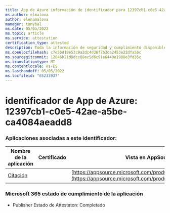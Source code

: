 ```yaml
---
title: App de Azure información de identificador para 12397cb1-c0e5-42ae-a5be-ca4084aeadd8
ms.author: elmalova
author: elenamalova
manager: tonybal
ms.date: 05/05/2022
ms.topic: article
ms.service: attestation
certification_type: attested
description: Toda la información de seguridad y cumplimiento disponible para 12397cb1-c0e5-42ae-a5be-ca4084aeadd8.
ms.openlocfilehash: c7e5bd19e53c9a2dc4d36f7b3da2453e22dfa5bc
ms.sourcegitcommit: 12046b21d8dcc88ec5d6c91e6440e1988e3fd35c
ms.translationtype: MT
ms.contentlocale: es-ES
ms.lasthandoff: 05/05/2022
ms.locfileid: "65233937"
---
```

# <a name="azure-app-id-12397cb1-c0e5-42ae-a5be-ca4084aeadd8"></a>identificador de App de Azure: 12397cb1-c0e5-42ae-a5be-ca4084aeadd8


### <a name="apps-associated-with-this-id"></a>Aplicaciones asociadas a este identificador:
| **Nombre de la aplicación** | **Certificado** | **Vista en AppSource** |
|--------------|---------------|-----------------------|
| [Citación](../forward/WA200003530.md) |  | [https://appsource.microsoft.com/product/office/WA200003530](https://appsource.microsoft.com/product/office/WA200003530) |

### <a name="microsoft-365-app-compliance-status"></a>Microsoft 365 estado de cumplimiento de la aplicación
- Publisher Estado de Attestaton: Completado
